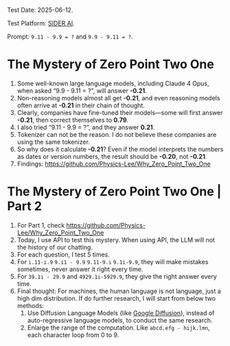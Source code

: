 Test Date: 2025-06-12.

Test Platform: [SIDER AI](https://sider.ai/).

Prompt: `9.11 - 9.9 = ?` and `9.9 - 9.11 = ?`.


# The Mystery of Zero Point Two One

1. Some well-known large language models, including Claude 4 Opus, when asked “9.9 - 9.11 = ?”, will answer **-0.21**.
2. Non-reasoning models almost all get **-0.21**, and even reasoning models often arrive at **-0.21** in their chain of thought.
3. Clearly, companies have fine-tuned their models—some will first answer **-0.21**, then correct themselves to **0.79**.
4. I also tried “9.11 - 9.9 = ?”, and they answer **0.21**.
5. Tokenizer can not be the reason. I do not believe these companies are using the same tokenizer.
6. So why does it calculate **-0.21**? Even if the model interprets the numbers as dates or version numbers, the result should be **-0.20**, not **-0.21**.
7. Findings: https://github.com/Physics-Lee/Why_Zero_Point_Two_One

# The Mystery of Zero Point Two One | Part 2

1. For Part 1, check https://github.com/Physics-Lee/Why_Zero_Point_Two_One
2. Today, I use API to test this mystery. When using API, the LLM will not the history of our chatting.
3. For each question, I test 5 times.
4. For `i.11-i.9` `9.i1 - 9.9` `9.11-9.i` `9.1i-9.9`, they will make mistakes sometimes, never answer it right every time. 
5. For `39.1i - 29.9` and `4929.1i-5929.9`, they give the right answer every time.
6. Final thought: For machines, the human language is not language, just a high dim distribution. If do further research, I will start from below two methods:
   1. Use Diffusion Language Models (like [Google Diffusion](https://deepmind.google/models/gemini-diffusion/)), instead of auto-regressive language models, to conduct the same research.
   2. Enlarge the range of the computation. Like `abcd.efg - hijk.lmn`, each character loop from 0 to 9.